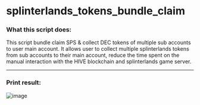 # splinterlands_tokens_bundle_claim

### What this script does:
This script bundle claim SPS &amp; collect DEC tokens of multiple sub accounts to user main account. It allows user to collect multiple splinterlands tokens from sub accounts to their main account, reduce the time spent on the manual interaction with the HIVE blockchain and splinterlands game server.

---

### Print result:

![image](https://user-images.githubusercontent.com/15119515/131228252-ec65bcfd-b64f-4de0-b3b8-773760f457aa.png)
